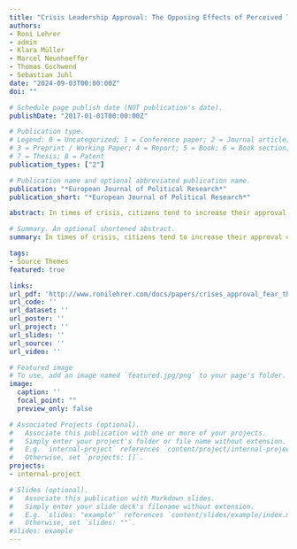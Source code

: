 ```yaml
---
title: "Crisis Leadership Approval: The Opposing Effects of Perceived Threat and Anxiety"
authors:
- Roni Lehrer
- admin
- Klara Müller
- Marcel Neunhoeffer
- Thomas Gschwend
- Sebastian Juhl
date: "2024-09-03T00:00:00Z"
doi: ""

# Schedule page publish date (NOT publication's date).
publishDate: "2017-01-01T00:00:00Z"

# Publication type.
# Legend: 0 = Uncategorized; 1 = Conference paper; 2 = Journal article;
# 3 = Preprint / Working Paper; 4 = Report; 5 = Book; 6 = Book section;
# 7 = Thesis; 8 = Patent
publication_types: ["2"]

# Publication name and optional abbreviated publication name.
publication: "*European Journal of Political Research*"
publication_short: "*European Journal of Political Research*"

abstract: In times of crisis, citizens tend to increase their approval of the government and its leader which might shift the balance of power. This ‘rally effect’ is a persistent empirical regularity, however, the literature does not identify its underlying causal mechanisms. We argue that crises induce threat and anxiety, and theorize that perceived threat increases approval of the incumbent leader, whereas anxiety decreases it. By analyzing German panel data from the COVID-19 pandemic, we causally identify both mechanisms and provide systematic evidence supporting this theory. Moreover, we increase the scope of our theory and show that both mechanisms are also at work when citizens approve cabinet members who manage key port- folios. Finally, we also leverage a comparative survey design across eleven countries to show that our evidence generalizes beyond a single country. Our findings have highly important implications for our understanding of the rally effect and crises politics in democracies.

# Summary. An optional shortened abstract.
summary: In times of crisis, citizens tend to increase their approval of the government and its leader which might shift the balance of power. This ‘rally effect’ is a persistent empirical regularity, however, the literature does not identify its underlying causal mechanisms. We argue that crises induce threat and anxiety, and theorize that perceived threat increases approval of the incumbent leader, whereas anxiety decreases it. By analyzing German panel data from the COVID-19 pandemic, we causally identify both mechanisms and provide systematic evidence supporting this theory. Moreover, we increase the scope of our theory and show that both mechanisms are also at work when citizens approve cabinet members who manage key port- folios. Finally, we also leverage a comparative survey design across eleven countries to show that our evidence generalizes beyond a single country. Our findings have highly important implications for our understanding of the rally effect and crises politics in democracies.

tags:
- Source Themes
featured: true

links:
url_pdf: 'http://www.ronilehrer.com/docs/papers/crises_approval_fear_threat.pdf'
url_code: ''
url_dataset: ''
url_poster: ''
url_project: ''
url_slides: ''
url_source: ''
url_video: ''

# Featured image
# To use, add an image named `featured.jpg/png` to your page's folder. 
image:
  caption: ''
  focal_point: ""
  preview_only: false

# Associated Projects (optional).
#   Associate this publication with one or more of your projects.
#   Simply enter your project's folder or file name without extension.
#   E.g. `internal-project` references `content/project/internal-project/index.md`.
#   Otherwise, set `projects: []`.
projects:
- internal-project

# Slides (optional).
#   Associate this publication with Markdown slides.
#   Simply enter your slide deck's filename without extension.
#   E.g. `slides: "example"` references `content/slides/example/index.md`.
#   Otherwise, set `slides: ""`.
#slides: example
---
```



